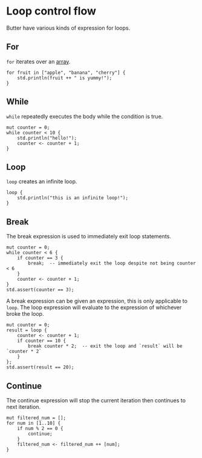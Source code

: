 # Loop control flow

Butter have various kinds of expression for loops.

## For

`for` iterates over an [array].

[array]: array.md

```butter
for fruit in ["apple", "banana", "cherry"] {
    std.println(fruit ++ " is yummy!");
}
```

## While

`while` repeatedly executes the body while the condition is true.

```butter
mut counter = 0;
while counter < 10 {
    std.println("hello!");
    counter <- counter + 1;
}
```

## Loop

`loop` creates an infinite loop.

```butter
loop {
    std.println("this is an infinite loop!");
}
```

## Break

The break expression is used to immediately exit loop statements.

```butter
mut counter = 0;
while counter < 6 {
    if counter == 3 {
        break;  -- immediately exit the loop despite not being counter < 6
    }
    counter <- counter + 1;
}
std.assert(counter == 3);
```

A break expression can be given an expression, this is only applicable to `loop`. The loop expression will evaluate to the expression of whichever broke the loop.

```butter
mut counter = 0;
result = loop {
    counter <- counter + 1;
    if counter == 10 {
        break counter * 2;  -- exit the loop and `result` will be `counter * 2`
    }
};
std.assert(result == 20);
```

## Continue

The continue expression will stop the current iteration then continues to next iteration.

```butter
mut filtered_num = [];
for num in [1..10] {
    if num % 2 == 0 {
        continue;
    }
    filtered_num <- filtered_num ++ [num];
}
```
